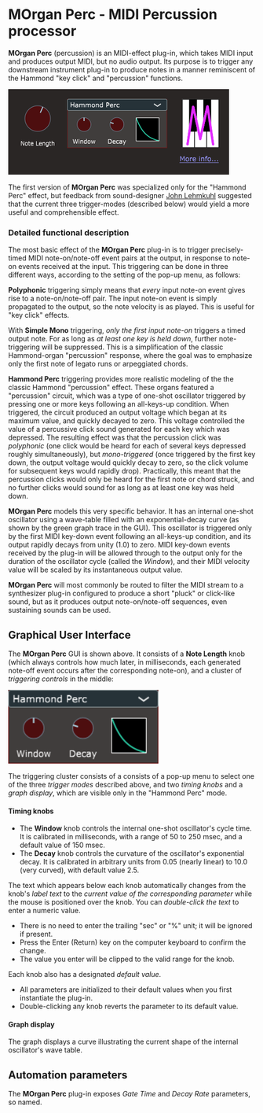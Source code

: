 # MOrgan Perc - MIDI Percussion processor

**MOrgan Perc** (percussion) is an MIDI-effect plug-in, which takes MIDI input and produces output MIDI, but no audio output. Its purpose is to trigger any downstream instrument plug-in to produce notes in a manner reminiscent of the Hammond "key click" and "percussion" functions.

![](img/morgan-perc.png)

The first version of **MOrgan Perc** was specialized only for the "Hammond Perc" effect, but feedback from sound-designer [John Lehmkuhl](https://www.pluginguru.com/about/) suggested that the current three trigger-modes (described below) would yield a more useful and comprehensible effect.

### Detailed functional description

The most basic effect of the **MOrgan Perc** plug-in is to trigger precisely-timed MIDI note-on/note-off event pairs at the output, in response to note-on events received at the input. This triggering can be done in three different ways, according to the setting of the pop-up menu, as follows:

**Polyphonic** triggering simply means that *every* input note-on event gives rise to a note-on/note-off pair. The input note-on event is simply propagated to the output, so the note velocity is as played. This is useful for "key click" effects.

With **Simple Mono** triggering, *only the first input note-on* triggers a timed output note. For as long as *at least one key is held down*, further note-triggering will be suppressed. This is a simplification of the classic Hammond-organ "percussion" response, where the goal was to emphasize only the first note of legato runs or arpeggiated chords.

**Hammond Perc** triggering provides more realistic modeling of the the classic Hammond "percussion" effect. These organs featured a "percussion" circuit, which was a type of one-shot oscillator triggered by pressing one or more keys following an all-keys-up condition. When triggered, the circuit produced an output voltage which began at its maximum value, and quickly decayed to zero. This voltage controlled the value of a percussive click sound generated for each key which was depressed. The resulting effect was that the percussion click was *polyphonic* (one click would be heard for each of several keys depressed roughly simultaneously), but *mono-triggered* (once triggered by the first key down, the output voltage would quickly decay to zero, so the click volume for subsequent keys would rapidly drop). Practically, this meant that the percussion clicks would only be heard for the first note or chord struck, and no further clicks would sound for as long as at least one key was held down.

**MOrgan Perc** models this very specific behavior. It has an internal one-shot oscillator using a wave-table filled with an exponential-decay curve (as shown by the green graph trace in the GUI). This oscillator is triggered only by the first MIDI key-down event following an all-keys-up condition, and its output rapidly decays from unity (1.0) to zero. MIDI key-down events received by the plug-in will be allowed through to the output only for the duration of the oscillator cycle (called the *Window*), and their MIDI velocity value will be scaled by its instantaneous output value.

**MOrgan Perc** will most commonly be routed to filter the MIDI stream to a synthesizer plug-in configured to produce a short "pluck" or click-like sound, but as it produces output note-on/note-off sequences, even sustaining sounds can be used.

## Graphical User Interface

The **MOrgan Perc** GUI is shown above. It consists of a **Note Length** knob (which always controls how much later, in milliseconds, each generated note-off event occurs after the corresponding note-on), and a cluster of *triggering controls* in the middle:

<img src="img/morgan-perc-2.png" style="zoom:150%;" />


The triggering cluster consists of a consists of a pop-up menu to select one of the three *trigger modes* described above, and two *timing knobs* and a *graph display*, which are visible only in the "Hammond Perc" mode.

#### Timing knobs

- The **Window** knob controls the internal one-shot oscillator's cycle time. It is calibrated in milliseconds, with a range of 50 to 250 msec, and a default value of 150 msec.
- The **Decay** knob controls the curvature of the oscillator's exponential decay. It is calibrated in arbitrary units from 0.05 (nearly linear) to 10.0 (very curved), with default value 2.5.

The text which appears below each knob automatically changes from the knob's *label text* to the *current value of the corresponding parameter* while the mouse is positioned over the knob. You can *double-click the text* to enter a numeric value.

- There is no need to enter the trailing "sec" or "%" unit; it will be ignored if present.
- Press the Enter (Return) key on the computer keyboard to confirm the change.
- The value you enter will be clipped to the valid range for the knob.

Each knob also has a designated *default value*.

- All parameters are initialized to their default values when you first instantiate the plug-in.
- Double-clicking any knob reverts the parameter to its default value.

#### Graph display

The graph displays a curve illustrating the current shape of the internal oscillator's wave table.

## Automation parameters

The **MOrgan Perc** plug-in exposes *Gate Time* and *Decay Rate* parameters, so named.
